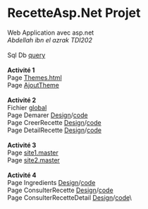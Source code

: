 # RecetteAsp.Net Projet
Web Application avec asp.net \
*Abdellah ibn el azrak*
*TDI202*\
\
Sql Db [query](https://github.com/RaIsseMa/RecetteAsp.Net/blob/master/SQLQueryRecette.sql)\
\
**Activité 1**\
Page [Themes.html](https://github.com/RaIsseMa/RecetteAsp.Net/blob/master/RecetteProject/Themes.html) \
Page [AjoutTheme](https://github.com/RaIsseMa/RecetteAsp.Net/blob/master/RecetteProject/AjoutTheme.aspx.cs)
\
\
**Activité 2**\
Fichier [global](https://github.com/RaIsseMa/RecetteAsp.Net/blob/master/RecetteProject/Global.asax.cs)\
Page Demarer [Design](https://github.com/RaIsseMa/RecetteAsp.Net/blob/master/RecetteProject/Demarer.aspx)/[code](https://github.com/RaIsseMa/RecetteAsp.Net/blob/master/RecetteProject/Demarer.aspx.cs)\
Page CreerRecette [Design](https://github.com/RaIsseMa/RecetteAsp.Net/blob/master/RecetteProject/CreerRecette.aspx)/[code](https://github.com/RaIsseMa/RecetteAsp.Net/blob/master/RecetteProject/CreerRecette.aspx.cs)\
Page DetailRecette [Design](https://github.com/RaIsseMa/RecetteAsp.Net/blob/master/RecetteProject/DetailRecette.aspx)/[code](https://github.com/RaIsseMa/RecetteAsp.Net/blob/master/RecetteProject/DetailRecette.aspx.cs)\
\
**Activité 3**\
Page [site1.master](https://github.com/RaIsseMa/RecetteAsp.Net/blob/master/RecetteProject/Site2.Master)\
Page [site2.master](https://github.com/RaIsseMa/RecetteAsp.Net/blob/master/RecetteProject/Site1.Master)\
\
**Activité 4**\
Page Ingredients [Design](https://github.com/RaIsseMa/RecetteAsp.Net/blob/master/RecetteProject/Ingredient.aspx)/[code](https://github.com/RaIsseMa/RecetteAsp.Net/blob/master/RecetteProject/Ingredient.aspx.cs)\
Page ConsulterRecette [Design](https://github.com/RaIsseMa/RecetteAsp.Net/blob/master/RecetteProject/ConsulterRecette.aspx)/[code](https://github.com/RaIsseMa/RecetteAsp.Net/blob/master/RecetteProject/ConsulterRecette.aspx.cs)\
Page ConsulterRecetteDetail [Design](https://github.com/RaIsseMa/RecetteAsp.Net/blob/master/RecetteProject/ConsulterRecetteDetail.aspx)/[code](https://github.com/RaIsseMa/RecetteAsp.Net/blob/master/RecetteProject/ConsulterRecette.aspx.cs)\
